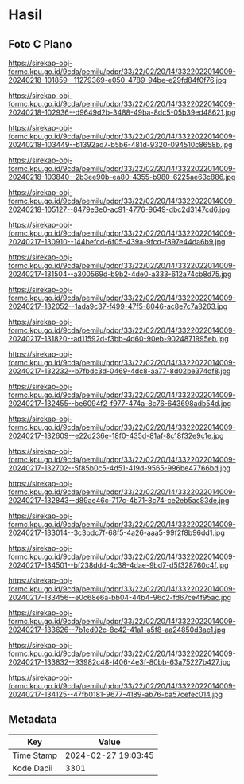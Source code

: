 # Hasil

## Foto C Plano

https://sirekap-obj-formc.kpu.go.id/9cda/pemilu/pdpr/33/22/02/20/14/3322022014009-20240218-101859--11279369-e050-4789-94be-e29fd84f0f76.jpg

https://sirekap-obj-formc.kpu.go.id/9cda/pemilu/pdpr/33/22/02/20/14/3322022014009-20240218-102936--d9649d2b-3488-49ba-8dc5-05b39ed48621.jpg

https://sirekap-obj-formc.kpu.go.id/9cda/pemilu/pdpr/33/22/02/20/14/3322022014009-20240218-103449--b1392ad7-b5b6-481d-9320-094510c8658b.jpg

https://sirekap-obj-formc.kpu.go.id/9cda/pemilu/pdpr/33/22/02/20/14/3322022014009-20240218-103840--2b3ee90b-ea80-4355-b980-6225ae63c886.jpg

https://sirekap-obj-formc.kpu.go.id/9cda/pemilu/pdpr/33/22/02/20/14/3322022014009-20240218-105127--8479e3e0-ac91-4776-9649-dbc2d3147cd6.jpg

https://sirekap-obj-formc.kpu.go.id/9cda/pemilu/pdpr/33/22/02/20/14/3322022014009-20240217-130910--144befcd-6f05-439a-9fcd-f897e44da6b9.jpg

https://sirekap-obj-formc.kpu.go.id/9cda/pemilu/pdpr/33/22/02/20/14/3322022014009-20240217-131504--a300569d-b9b2-4de0-a333-612a74cb8d75.jpg

https://sirekap-obj-formc.kpu.go.id/9cda/pemilu/pdpr/33/22/02/20/14/3322022014009-20240217-132052--1ada9c37-f499-47f5-8046-ac8e7c7a8263.jpg

https://sirekap-obj-formc.kpu.go.id/9cda/pemilu/pdpr/33/22/02/20/14/3322022014009-20240217-131820--ad11592d-f3bb-4d60-90eb-9024871995eb.jpg

https://sirekap-obj-formc.kpu.go.id/9cda/pemilu/pdpr/33/22/02/20/14/3322022014009-20240217-132232--b7fbdc3d-0469-4dc8-aa77-8d02be374df8.jpg

https://sirekap-obj-formc.kpu.go.id/9cda/pemilu/pdpr/33/22/02/20/14/3322022014009-20240217-132455--be6094f2-f977-474a-8c76-643698adb54d.jpg

https://sirekap-obj-formc.kpu.go.id/9cda/pemilu/pdpr/33/22/02/20/14/3322022014009-20240217-132609--e22d236e-18f0-435d-81af-8c18f32e9c1e.jpg

https://sirekap-obj-formc.kpu.go.id/9cda/pemilu/pdpr/33/22/02/20/14/3322022014009-20240217-132702--5f85b0c5-4d51-419d-9565-996be47766bd.jpg

https://sirekap-obj-formc.kpu.go.id/9cda/pemilu/pdpr/33/22/02/20/14/3322022014009-20240217-132843--d89ae46c-717c-4b71-8c74-ce2eb5ac83de.jpg

https://sirekap-obj-formc.kpu.go.id/9cda/pemilu/pdpr/33/22/02/20/14/3322022014009-20240217-133014--3c3bdc7f-68f5-4a26-aaa5-99f2f8b96dd1.jpg

https://sirekap-obj-formc.kpu.go.id/9cda/pemilu/pdpr/33/22/02/20/14/3322022014009-20240217-134501--bf238ddd-4c38-4dae-9bd7-d5f328760c4f.jpg

https://sirekap-obj-formc.kpu.go.id/9cda/pemilu/pdpr/33/22/02/20/14/3322022014009-20240217-133456--e0c68e6a-bb04-44b4-96c2-fd67ce4f95ac.jpg

https://sirekap-obj-formc.kpu.go.id/9cda/pemilu/pdpr/33/22/02/20/14/3322022014009-20240217-133626--7b1ed02c-8c42-41a1-a5f8-aa24850d3ae1.jpg

https://sirekap-obj-formc.kpu.go.id/9cda/pemilu/pdpr/33/22/02/20/14/3322022014009-20240217-133832--93982c48-f406-4e3f-80bb-63a75227b427.jpg

https://sirekap-obj-formc.kpu.go.id/9cda/pemilu/pdpr/33/22/02/20/14/3322022014009-20240217-134125--47fb0181-9677-4189-ab76-ba57cefec014.jpg


## Metadata

| Key        | Value               |
| ---------- | ------------------- |
| Time Stamp | 2024-02-27 19:03:45 |
| Kode Dapil | 3301                |



